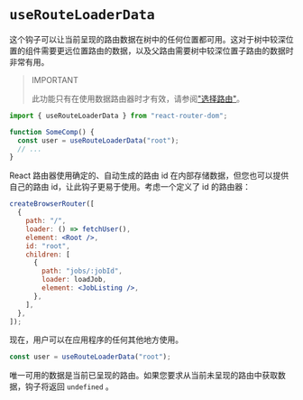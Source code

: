 # `useRouteLoaderData`

这个钩子可以让当前呈现的路由数据在树中的任何位置都可用。这对于树中较深位置的组件需要更远位置路由的数据，以及父路由需要树中较深位置子路由的数据时非常有用。

> IMPORTANT
>
> 此功能只有在使用数据路由器时才有效，请参阅["选择路由"](https://baimingxuan.github.io/react-router6-doc/routers/picking-a-router)。

```jsx
import { useRouteLoaderData } from "react-router-dom";

function SomeComp() {
  const user = useRouteLoaderData("root");
  // ...
}
```

React 路由器使用确定的、自动生成的路由 id 在内部存储数据，但您也可以提供自己的路由 id，让此钩子更易于使用。考虑一个定义了 id 的路由器：

```jsx
createBrowserRouter([
  {
    path: "/",
    loader: () => fetchUser(),
    element: <Root />,
    id: "root",
    children: [
      {
        path: "jobs/:jobId",
        loader: loadJob,
        element: <JobListing />,
      },
    ],
  },
]);
```

现在，用户可以在应用程序的任何其他地方使用。

```jsx
const user = useRouteLoaderData("root");
```

唯一可用的数据是当前已呈现的路由。如果您要求从当前未呈现的路由中获取数据，钩子将返回 `undefined` 。
